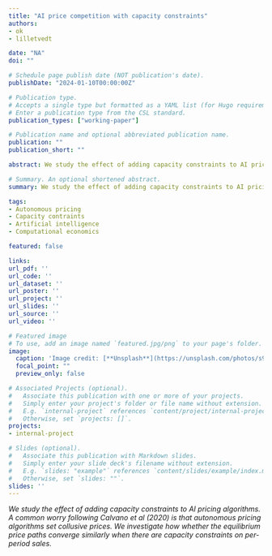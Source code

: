```yaml
---
title: "AI price competition with capacity constraints"
authors:
- ok
- lilletvedt

date: "NA"
doi: ""

# Schedule page publish date (NOT publication's date).
publishDate: "2024-01-10T00:00:00Z"

# Publication type.
# Accepts a single type but formatted as a YAML list (for Hugo requirements).
# Enter a publication type from the CSL standard.
publication_types: ["working-paper"]

# Publication name and optional abbreviated publication name.
publication: ""
publication_short: ""

abstract: We study the effect of adding capacity constraints to AI pricing algorithms. A common worry following Calvano et al (2020) is that autonomous pricing algorithms set collusive prices. We investigate how whether the equilibrium price paths converge similarly when there are capacity constraints on per-period sales.

# Summary. An optional shortened abstract.
summary: We study the effect of adding capacity constraints to AI pricing algorithms. A common worry following Calvano et al (2020) is that autonomous pricing algorithms set collusive prices. We investigate how whether the equilibrium price paths converge similarly when there are capacity constraints on per-period sales.

tags:
- Autonomous pricing
- Capacity contraints
- Artificial intelligence
- Computational economics

featured: false

links:
url_pdf: ''
url_code: ''
url_dataset: ''
url_poster: ''
url_project: ''
url_slides: ''
url_source: ''
url_video: ''

# Featured image
# To use, add an image named `featured.jpg/png` to your page's folder. 
image:
  caption: 'Image credit: [**Unsplash**](https://unsplash.com/photos/s9CC2SKySJM)'
  focal_point: ""
  preview_only: false

# Associated Projects (optional).
#   Associate this publication with one or more of your projects.
#   Simply enter your project's folder or file name without extension.
#   E.g. `internal-project` references `content/project/internal-project/index.md`.
#   Otherwise, set `projects: []`.
projects:
- internal-project

# Slides (optional).
#   Associate this publication with Markdown slides.
#   Simply enter your slide deck's filename without extension.
#   E.g. `slides: "example"` references `content/slides/example/index.md`.
#   Otherwise, set `slides: ""`.
slides: ''
---
```


*We study the effect of adding capacity constraints to AI pricing algorithms. A common worry following Calvano et al (2020) is that autonomous pricing algorithms set collusive prices. We investigate how whether the equilibrium price paths converge similarly when there are capacity constraints on per-period sales.*
